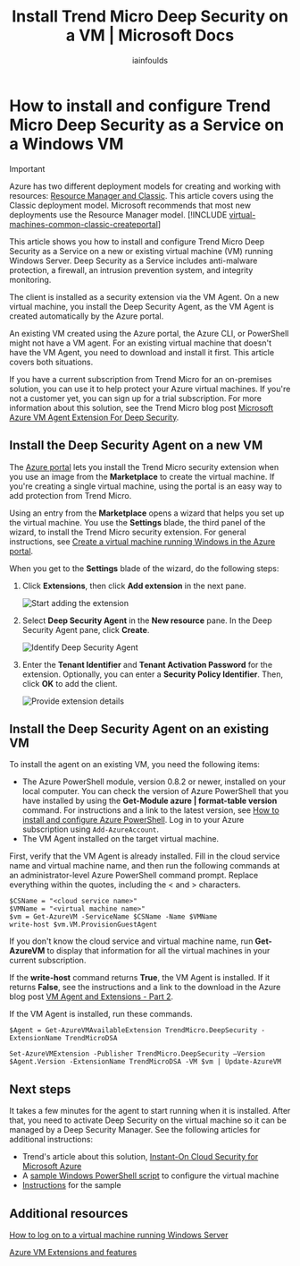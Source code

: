 ﻿---
title: Install Trend Micro Deep Security on a VM | Microsoft Docs
description: This article describes how to install and configure Trend Micro security on a VM created with the Classic deployment model in Azure.
services: virtual-machines-windows
documentationcenter: ''
author: iainfoulds
manager: jeconnoc
editor: ''
tags: azure-service-management

ms.assetid: e991b635-f1e2-483f-b7ca-9d53e7c22e2a
ms.service: virtual-machines-windows
ms.workload: infrastructure-services
ms.tgt_pltfrm: vm-multiple
ms.devlang: na
ms.topic: article
ms.date: 03/30/2017
ms.author: iainfou

---
# How to install and configure Trend Micro Deep Security as a Service on a Windows VM
> [!IMPORTANT]
> Azure has two different deployment models for creating and working with resources: [Resource Manager and Classic](../../../resource-manager-deployment-model.md). This article covers using the Classic deployment model. Microsoft recommends that most new deployments use the Resource Manager model.
> [!INCLUDE [virtual-machines-common-classic-createportal](../../../../includes/virtual-machines-classic-portal.md)]

This article shows you how to install and configure Trend Micro Deep Security as a Service on a new or existing virtual machine (VM) running Windows Server. Deep Security as a Service includes anti-malware protection, a firewall, an intrusion prevention system, and integrity monitoring.

The client is installed as a security extension via the VM Agent. On a new virtual machine, you install the Deep Security Agent, as the VM Agent is created automatically by the Azure portal.

An existing VM created using the Azure portal, the Azure CLI, or PowerShell might not have a VM agent. For an existing virtual machine that doesn't have the VM Agent, you need to download and install it first. This article covers both situations.

If you have a current subscription from Trend Micro for an on-premises solution, you can use it to help protect your Azure virtual machines. If you're not a customer yet, you can sign up for a trial subscription. For more information about this solution, see the Trend Micro blog post [Microsoft Azure VM Agent Extension For Deep Security](http://go.microsoft.com/fwlink/p/?LinkId=403945).

## Install the Deep Security Agent on a new VM

The [Azure portal](http://portal.azure.com) lets you install the Trend Micro security extension when you use an image from the **Marketplace** to create the virtual machine. If you're creating a single virtual machine, using the portal is an easy way to add protection from Trend Micro.

Using an entry from the **Marketplace** opens a wizard that helps you set up the virtual machine. You use the **Settings** blade, the third panel of the wizard, to install the Trend Micro security extension.  For general instructions, see [Create a virtual machine running Windows in the Azure portal](tutorial.md).

When you get to the **Settings** blade of the wizard, do the following steps:

1. Click **Extensions**, then click **Add extension** in the next pane.

   ![Start adding the extension][1]

2. Select **Deep Security Agent** in the **New resource** pane. In the Deep Security Agent pane, click **Create**.

   ![Identify Deep Security Agent][2]

3. Enter the **Tenant Identifier** and **Tenant Activation Password** for the extension. Optionally, you can enter a **Security Policy Identifier**. Then, click **OK** to add the client.

   ![Provide extension details][3]

## Install the Deep Security Agent on an existing VM
To install the agent on an existing VM, you need the following items:

* The Azure PowerShell module, version 0.8.2 or newer, installed on your local computer. You can check the version of Azure PowerShell that you have installed by using the **Get-Module azure | format-table version** command. For instructions and a link to the latest version, see [How to install and configure Azure PowerShell](/powershell/azure/overview). Log in to your Azure subscription using `Add-AzureAccount`.
* The VM Agent installed on the target virtual machine.

First, verify that the VM Agent is already installed. Fill in the cloud service name and virtual machine name, and then run the following commands at an administrator-level Azure PowerShell command prompt. Replace everything within the quotes, including the < and > characters.

    $CSName = "<cloud service name>"
    $VMName = "<virtual machine name>"
    $vm = Get-AzureVM -ServiceName $CSName -Name $VMName
    write-host $vm.VM.ProvisionGuestAgent

If you don't know the cloud service and virtual machine name, run **Get-AzureVM** to display that information for all the virtual machines in your current subscription.

If the **write-host** command returns **True**, the VM Agent is installed. If it returns **False**, see the instructions and a link to the download in the Azure blog post [VM Agent and Extensions - Part 2](http://go.microsoft.com/fwlink/p/?LinkId=403947).

If the VM Agent is installed, run these commands.

    $Agent = Get-AzureVMAvailableExtension TrendMicro.DeepSecurity -ExtensionName TrendMicroDSA

    Set-AzureVMExtension -Publisher TrendMicro.DeepSecurity –Version $Agent.Version -ExtensionName TrendMicroDSA -VM $vm | Update-AzureVM

## Next steps
It takes a few minutes for the agent to start running when it is installed. After that, you need to activate Deep Security on the virtual machine so it can be managed by a Deep Security Manager. See the following articles for additional instructions:

* Trend's article about this solution, [Instant-On Cloud Security for Microsoft Azure](http://go.microsoft.com/fwlink/?LinkId=404101)
* A [sample Windows PowerShell script](http://go.microsoft.com/fwlink/?LinkId=404100) to configure the virtual machine
* [Instructions](http://go.microsoft.com/fwlink/?LinkId=404099) for the sample

## Additional resources
[How to log on to a virtual machine running Windows Server]

[Azure VM Extensions and features]

<!-- Image references -->
[1]: ./media/install-trend/new_vm_Blade3.png
[2]: ./media/install-trend/find_SecurityAgent.png
[3]: ./media/install-trend/SecurityAgentDetails.png

<!-- Link references -->
[How to log on to a virtual machine running Windows Server]:connect-logon.md
[Azure VM Extensions and features]: http://go.microsoft.com/fwlink/p/?linkid=390493&clcid=0x409

